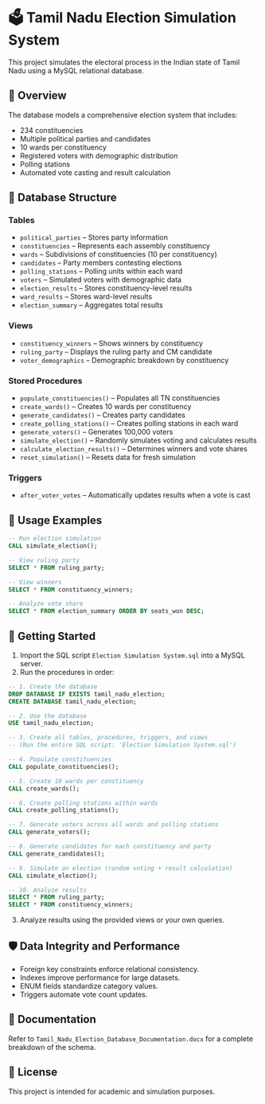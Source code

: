 # 🗳️ Tamil Nadu Election Simulation System

This project simulates the electoral process in the Indian state of Tamil Nadu using a MySQL relational database.

## 📌 Overview

The database models a comprehensive election system that includes:
- 234 constituencies
- Multiple political parties and candidates
- 10 wards per constituency
- Registered voters with demographic distribution
- Polling stations
- Automated vote casting and result calculation

## 🧱 Database Structure

### Tables
- `political_parties` – Stores party information
- `constituencies` – Represents each assembly constituency
- `wards` – Subdivisions of constituencies (10 per constituency)
- `candidates` – Party members contesting elections
- `polling_stations` – Polling units within each ward
- `voters` – Simulated voters with demographic data
- `election_results` – Stores constituency-level results
- `ward_results` – Stores ward-level results
- `election_summary` – Aggregates total results

### Views
- `constituency_winners` – Shows winners by constituency
- `ruling_party` – Displays the ruling party and CM candidate
- `voter_demographics` – Demographic breakdown by constituency

### Stored Procedures
- `populate_constituencies()` – Populates all TN constituencies
- `create_wards()` – Creates 10 wards per constituency
- `generate_candidates()` – Creates party candidates
- `create_polling_stations()` – Creates polling stations in each ward
- `generate_voters()` – Generates 100,000 voters
- `simulate_election()` – Randomly simulates voting and calculates results
- `calculate_election_results()` – Determines winners and vote shares
- `reset_simulation()` – Resets data for fresh simulation

### Triggers
- `after_voter_votes` – Automatically updates results when a vote is cast

## 🚀 Usage Examples

```sql
-- Run election simulation
CALL simulate_election();

-- View ruling party
SELECT * FROM ruling_party;

-- View winners
SELECT * FROM constituency_winners;

-- Analyze vote share
SELECT * FROM election_summary ORDER BY seats_won DESC;
```

## 📂 Getting Started

1. Import the SQL script `Election Simulation System.sql` into a MySQL server.
2. Run the procedures in order:
```sql
-- 1. Create the database
DROP DATABASE IF EXISTS tamil_nadu_election;
CREATE DATABASE tamil_nadu_election;

-- 2. Use the database
USE tamil_nadu_election;

-- 3. Create all tables, procedures, triggers, and views
-- (Run the entire SQL script: 'Election Simulation System.sql')

-- 4. Populate constituencies
CALL populate_constituencies();

-- 5. Create 10 wards per constituency
CALL create_wards();

-- 6. Create polling stations within wards
CALL create_polling_stations();

-- 7. Generate voters across all wards and polling stations
CALL generate_voters();

-- 8. Generate candidates for each constituency and party
CALL generate_candidates();

-- 9. Simulate an election (random voting + result calculation)
CALL simulate_election();

-- 10. Analyze results
SELECT * FROM ruling_party;
SELECT * FROM constituency_winners;
```
3. Analyze results using the provided views or your own queries.

## 🛡️ Data Integrity and Performance

- Foreign key constraints enforce relational consistency.
- Indexes improve performance for large datasets.
- ENUM fields standardize category values.
- Triggers automate vote count updates.

## 📄 Documentation

Refer to `Tamil_Nadu_Election_Database_Documentation.docx` for a complete breakdown of the schema.

## 📘 License

This project is intended for academic and simulation purposes.
